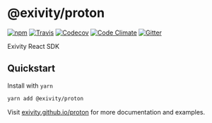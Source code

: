 @exivity/proton
===========

[![npm](https://img.shields.io/npm/v/@exivity/proton.svg)](https://www.npmjs.com/package/@exivity/proton)
[![Travis](https://img.shields.io/travis/com/exivity/proton.svg)](https://travis-ci.com/exivity/proton)
[![Codecov](https://img.shields.io/codecov/c/github/exivity/proton.svg)](https://codecov.io/gh/exivity/proton)
[![Code Climate](https://img.shields.io/codeclimate/maintainability/exivity/proton.svg)](https://codeclimate.com/github/exivity/proton)
[![Gitter](https://badges.gitter.im/exivity.svg)](https://gitter.im/exivity)

Exivity React SDK

## Quickstart

Install with `yarn`

```bash
yarn add @exivity/proton
```

Visit [exivity.github.io/proton](https://exivity.github.io/proton/?selectedKind=Docs&selectedStory=Introduction) for more documentation and examples.
